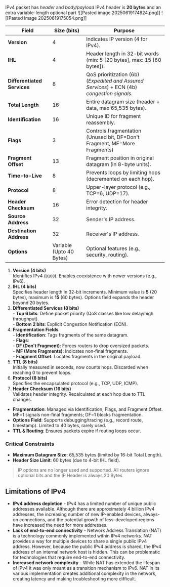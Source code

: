 
IPv4 packet has *header* and *body/payload*
IPv4 header is **20 bytes** and an extra variable-length optional part
![[Pasted image 20250619174824.png]]
![[Pasted image 20250619175054.png]]

| Field                       | Size (bits)              | Purpose                                                                                     |
| --------------------------- | ------------------------ | ------------------------------------------------------------------------------------------- |
| **Version**                 | 4                        | Indicates IP version (4 for IPv4).                                                          |
| **IHL**                     | 4                        | Header length in 32-bit words (min: 5 [20 bytes], max: 15 [60 bytes]).                      |
| **Differentiated Services** | 8                        | QoS prioritization (6b) (*Expedited and Assured Services*) + ECN (4b) *congestion signals*. |
| **Total Length**            | 16                       | Entire datagram size (header + data, max 65,535 bytes).                                     |
| **Identification**          | 16                       | Unique ID for fragment reassembly.                                                          |
| **Flags**                   | 3                        | Controls fragmentation (Unused bit, DF=Don't Fragment, MF=More Fragments)                   |
| **Fragment Offset**         | 13                       | Fragment position in original datagram (in 8-byte units).                                   |
| **Time-to-Live**            | 8                        | Prevents loops by limiting hops (decremented on each hop).                                  |
| **Protocol**                | 8                        | Upper-layer protocol (e.g., TCP=6, UDP=17).                                                 |
| **Header Checksum**         | 16                       | Error detection for header integrity.                                                       |
| **Source Address**          | 32                       | Sender's IP address.                                                                        |
| **Destination Address**     | 32                       | Receiver's IP address.                                                                      |
| **Options**                 | Variable (Upto 40 Bytes) | Optional features (e.g., security, routing).                                                |

1. **Version (4 bits)**  
   Identifies IPv4 (`0100`). Enables coexistence with newer versions (e.g., IPv6).
2. **IHL (4 bits)**  
   Specifies header length in 32-bit increments. Minimum value is **5** (20 bytes), maximum is **15** (60 bytes). Options field expands the header beyond 20 bytes.
3. **Differentiated Services (8 bits)**  
	   - **Top 6 bits**: Define packet priority (QoS classes like low delay/high throughput).  
	   - **Bottom 2 bits**: Explicit Congestion Notification (ECN).
4. **Fragmentation Fields**  
	   - **Identification**: Tags fragments of the same datagram.  
	   - **Flags**:  
	     - **DF (Don't Fragment)**: Forces routers to drop oversized packets.  
	     - **MF (More Fragments)**: Indicates non-final fragments.  
	   - **Fragment Offset**: Locates fragments in the original payload.
5. **TTL (8 bits)**  
   Initially measured in seconds, now counts hops. Discarded when reaching 0 to prevent loops.
6. **Protocol (8 bits)**  
   Specifies the encapsulated protocol (e.g., TCP, UDP, ICMP).
7. **Header Checksum (16 bits)**  
   Validates header integrity. Recalculated at each hop due to TTL changes.


- **Fragmentation**: Managed via Identification, Flags, and Fragment Offset. MF=1 signals non-final fragments; DF=1 blocks fragmentation.  
- **Options Field**: Supports debugging/tracing (e.g., record route, timestamp). Limited to 40 bytes, rarely used.  
- **TTL & Routing**: Ensures packets expire if routing loops occur.  

### Critical Constraints
- **Maximum Datagram Size**: 65,535 bytes (limited by 16-bit Total Length).  
- **Header Size Limit**: 60 bytes (due to 4-bit IHL field).  

> IP options are no longer used and supported. All routers ignore optional bits and the IP Header is always 20 Bytes

## Limitations of IPv4
- **IPv4 address depletion** - IPv4 has a limited number of unique public addresses available. Although there are approximately 4 billion IPv4 addresses, the increasing number of new IP-enabled devices, always-on connections, and the potential growth of less-developed regions have increased the need for more addresses.
- **Lack of end-to-end connectivity** - Network Address Translation (NAT) is a technology commonly implemented within IPv4 networks. NAT provides a way for multiple devices to share a single public IPv4 address. However, because the public IPv4 address is shared, the IPv4 address of an internal network host is hidden. This can be problematic for technologies that require end-to-end connectivity.
- **Increased network complexity** - While NAT has extended the lifespan of IPv4 it was only meant as a transition mechanism to IPv6. NAT in its various implementation creates additional complexity in the network, creating latency and making troubleshooting more difficult.

